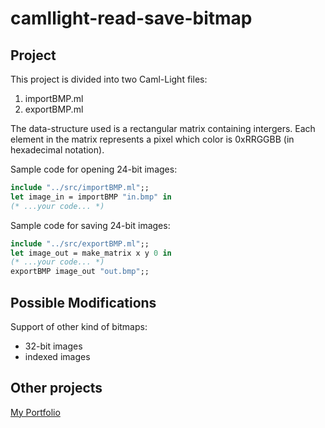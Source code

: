 camllight-read-save-bitmap
==========================

Project
-------

This project is divided into two Caml-Light files:

1. importBMP.ml
2. exportBMP.ml

The data-structure used is a rectangular matrix containing intergers. Each element in the matrix represents a pixel which color is 0xRRGGBB (in hexadecimal notation).

Sample code for opening 24-bit images:
```ocaml
include "../src/importBMP.ml";;
let image_in = importBMP "in.bmp" in
(* ...your code... *)
```

Sample code for saving 24-bit images:
```ocaml
include "../src/exportBMP.ml";;
let image_out = make_matrix x y 0 in
(* ...your code... *)
exportBMP image_out "out.bmp";;
```

Possible Modifications
----------------------

Support of other kind of bitmaps:
- 32-bit images
- indexed images


Other projects
--------------
[My Portfolio](http://portfolio.dubien.me/)
